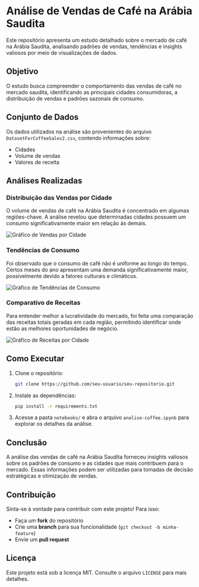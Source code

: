 # Análise de Vendas de Café na Arábia Saudita

Este repositório apresenta um estudo detalhado sobre o mercado de café na Arábia Saudita, analisando padrões de vendas, tendências e insights valiosos por meio de visualizações de dados.

## Objetivo
O estudo busca compreender o comportamento das vendas de café no mercado saudita, identificando as principais cidades consumidoras, a distribuição de vendas e padrões sazonais de consumo.

## Conjunto de Dados
Os dados utilizados na análise são provenientes do arquivo `DatasetForCoffeeSales2.csv`, contendo informações sobre:
- Cidades
- Volume de vendas
- Valores de receita

## Análises Realizadas

### Distribuição das Vendas por Cidade
O volume de vendas de café na Arábia Saudita é concentrado em algumas regiões-chave. A análise revelou que determinadas cidades possuem um consumo significativamente maior em relação às demais.

![Gráfico de Vendas por Cidade](images/vendas_por_cidade.png)

### Tendências de Consumo
Foi observado que o consumo de café não é uniforme ao longo do tempo. Certos meses do ano apresentam uma demanda significativamente maior, possivelmente devido a fatores culturais e climáticos.

![Gráfico de Tendências de Consumo](images/tendencia_consumo.png)

### Comparativo de Receitas
Para entender melhor a lucratividade do mercado, foi feita uma comparação das receitas totais geradas em cada região, permitindo identificar onde estão as melhores oportunidades de negócio.

![Gráfico de Receitas por Cidade](images/receita_por_cidade.png)

## Como Executar
1. Clone o repositório:
   ```bash
   git clone https://github.com/seu-usuario/seu-repositorio.git
   ```
2. Instale as dependências:
   ```bash
   pip install -r requirements.txt
   ```
3. Acesse a pasta `notebooks/` e abra o arquivo `analise-coffee.ipynb` para explorar os detalhes da análise.

## Conclusão
A análise das vendas de café na Arábia Saudita forneceu insights valiosos sobre os padrões de consumo e as cidades que mais contribuem para o mercado. Essas informações podem ser utilizadas para tomadas de decisão estratégicas e otimização de vendas.

## Contribuição
Sinta-se à vontade para contribuir com este projeto! Para isso:
- Faça um **fork** do repositório
- Crie uma **branch** para sua funcionalidade (`git checkout -b minha-feature`)
- Envie um **pull request**

## Licença
Este projeto está sob a licença MIT. Consulte o arquivo `LICENSE` para mais detalhes.


